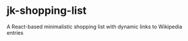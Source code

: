 # jk-shopping-list
A React-based minimalistic shopping list with dynamic links to Wikipedia entries
